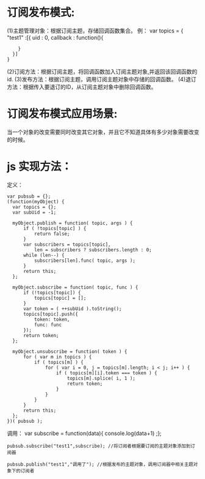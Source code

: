 # 订阅发布模式:
  
  (1)主题管理对象：根据订阅主题，存储回调函数集合。
    例：
      var topics = {
      "test1" :[{
        uid : 0,
        callback : function(){

        }
      }]
    }
  (2)订阅方法：根据订阅主题，将回调函数加入订阅主题对象,并返回该回调函数的id.
  (3)发布方法：根据订阅主题，调用订阅主题对象中存储的回调函数。
  (4)退订方法：根据传入要退订的ID，从订阅主题对象中删除回调函数。

# 订阅发布模式应用场景:
  当一个对象的改变需要同时改变其它对象，并且它不知道具体有多少对象需要改变的时候。
  
# js 实现方法：

  定义：

    var pubsub = {};
    (function(myObject) {
      var topics = {};
      var subUid = -1;

      myObject.publish = function( topic, args ) {
          if ( !topics[topic] ) {
              return false;
          }
          var subscribers = topics[topic],
              len = subscribers ? subscribers.length : 0;
          while (len--) {
              subscribers[len].func( topic, args );
          }
          return this;
      };

      myObject.subscribe = function( topic, func ) {
          if (!topics[topic]) {
              topics[topic] = [];
          }
          var token = ( ++subUid ).toString();
          topics[topic].push({
              token: token,
              func: func
          });
          return token;
      };

      myObject.unsubscribe = function( token ) {
          for ( var m in topics ) {
              if ( topics[m] ) {
                  for ( var i = 0, j = topics[m].length; i < j; i++ ) {
                      if ( topics[m][i].token === token ) {
                          topics[m].splice( i, 1 );
                          return token;
                      }
                  }
              }
          }
          return this;
      };
    })( pubsub );

  调用：
    var subscribe = function(data){ console.log(data+1) ;};

    pubsub.subscribe("test1",subscribe); //将订阅者根据要订阅的主题对象添加到订阅器

    pubsub.publish("test1","调用了"); //根据发布的主题对象，调用订阅器中相关主题对象下的订阅者

    

